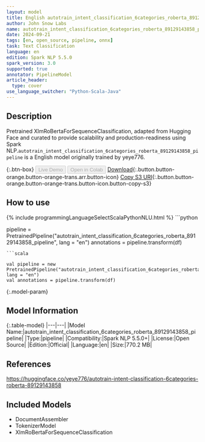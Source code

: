 ```yaml
---
layout: model
title: English autotrain_intent_classification_6categories_roberta_89129143858_pipeline pipeline XlmRoBertaForSequenceClassification from yeye776
author: John Snow Labs
name: autotrain_intent_classification_6categories_roberta_89129143858_pipeline
date: 2024-09-21
tags: [en, open_source, pipeline, onnx]
task: Text Classification
language: en
edition: Spark NLP 5.5.0
spark_version: 3.0
supported: true
annotator: PipelineModel
article_header:
  type: cover
use_language_switcher: "Python-Scala-Java"
---
```


## Description

Pretrained XlmRoBertaForSequenceClassification, adapted from Hugging Face and curated to provide scalability and production-readiness using Spark NLP.`autotrain_intent_classification_6categories_roberta_89129143858_pipeline` is a English model originally trained by yeye776.

{:.btn-box}
<button class="button button-orange" disabled>Live Demo</button>
<button class="button button-orange" disabled>Open in Colab</button>
[Download](https://s3.amazonaws.com/auxdata.johnsnowlabs.com/public/models/autotrain_intent_classification_6categories_roberta_89129143858_pipeline_en_5.5.0_3.0_1726932637016.zip){:.button.button-orange.button-orange-trans.arr.button-icon}
[Copy S3 URI](s3://auxdata.johnsnowlabs.com/public/models/autotrain_intent_classification_6categories_roberta_89129143858_pipeline_en_5.5.0_3.0_1726932637016.zip){:.button.button-orange.button-orange-trans.button-icon.button-copy-s3}

## How to use



<div class="tabs-box" markdown="1">
{% include programmingLanguageSelectScalaPythonNLU.html %}
```python

pipeline = PretrainedPipeline("autotrain_intent_classification_6categories_roberta_89129143858_pipeline", lang = "en")
annotations =  pipeline.transform(df)   

```
```scala

val pipeline = new PretrainedPipeline("autotrain_intent_classification_6categories_roberta_89129143858_pipeline", lang = "en")
val annotations = pipeline.transform(df)

```
</div>

{:.model-param}
## Model Information

{:.table-model}
|---|---|
|Model Name:|autotrain_intent_classification_6categories_roberta_89129143858_pipeline|
|Type:|pipeline|
|Compatibility:|Spark NLP 5.5.0+|
|License:|Open Source|
|Edition:|Official|
|Language:|en|
|Size:|770.2 MB|

## References

https://huggingface.co/yeye776/autotrain-intent-classification-6categories-roberta-89129143858

## Included Models

- DocumentAssembler
- TokenizerModel
- XlmRoBertaForSequenceClassification